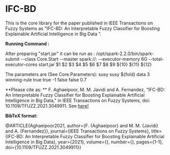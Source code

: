 # IFC-BD

This is the core library for the paper published in IEEE Transactions on Fuzzy Systems as "IFC-BD: An Interpretable Fuzzy Classifier for Boosting Explainable Artificial Intelligence in Big Data
".

**Running Command :**

After preparing  "start.jar" it can be run as  :  /opt/spark-2.2.0/bin/spark-submit --class Core.Start --master spark://<ServerName>:<portNum> --executor-memory 6G --total-executor-cores start.jar $1 $2 $3 $4 $5 $6 $7 $8 $9 ${10} ${11} ${12}

The parameters are (See Core.Parameters): 
susy susy ${fold} data 3 winning-rule true true -1  false false 0.7


**Please cite as: ** F. Aghaeipoor, M. M. Javidi and A. Fernandez, "IFC-BD: An Interpretable Fuzzy Classifier for Boosting Explainable Artificial Intelligence in Big Data," in IEEE Transactions on Fuzzy Systems, doi: 10.1109/TFUZZ.2021.3049911.
See [here!](https://ieeexplore.ieee.org/document/9316882)

**BibTeX format:**

@ARTICLE{Aghaeipoor2021,
  author={F. {Aghaeipoor} and M. M. {Javidi} and A. {Fernandez}},
  journal={IEEE Transactions on Fuzzy Systems}, 
  title={IFC-BD: An Interpretable Fuzzy Classifier for Boosting Explainable Artificial Intelligence in Big Data}, 
  year={2021},
  volume={},
  number={},
  pages={1-1},
  doi={10.1109/TFUZZ.2021.3049911}}
